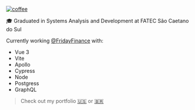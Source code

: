 [![coffee](https://img.shields.io/badge/Coffee_level-moderated-orange)](https://img.shields.io/badge/Coffee_level-moderated-orange)

🎓 Graduated in Systems Analysis and Development at FATEC São Caetano do Sul

Currently working [@FridayFinance](https://fridayfinance.com) with:

- Vue 3
- Vite
- Apollo
- Cypress
- Node
- Postgress
- GraphQL

> Check out my portfolio [🇺🇸](https://renato66.github.io/en) or [🇧🇷](https://renato66.github.io)
